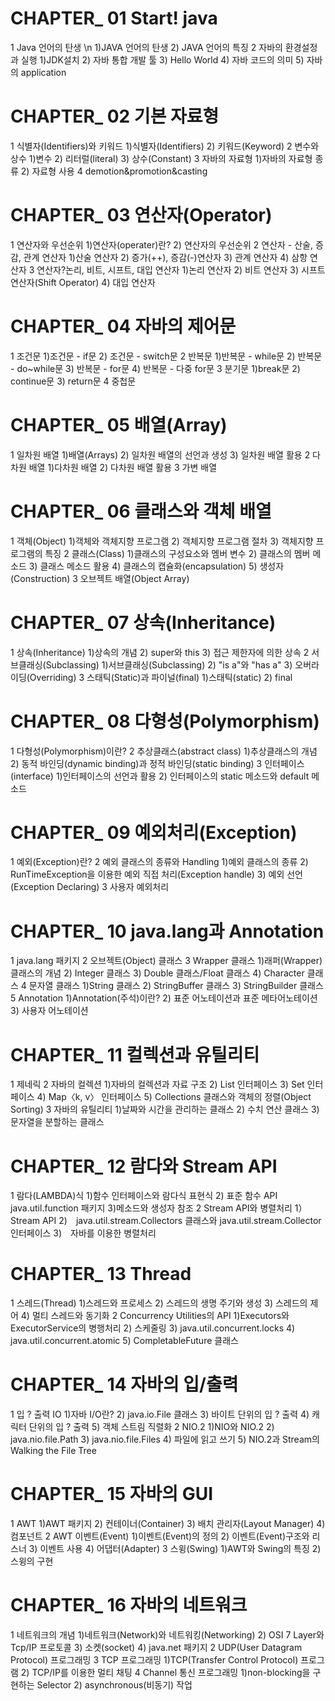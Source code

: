 #  CHAPTER_ 01 Start! java

1 Java 언어의 탄생  \n
    1)JAVA 언어의 탄생
    2) JAVA 언어의 특징
2 자바의 환경설정과 실행
    1)JDK설치
    2) 자바 통합 개발 툴
    3) Hello World
    4) 자바 코드의 의미
    5) 자바의 application





#  CHAPTER_ 02 기본 자료형

1 식별자(Identifiers)와 키워드
    1)식별자(Identifiers)
    2) 키워드(Keyword)
2 변수와 상수
    1)변수
    2) 리터럴(literal)
    3) 상수(Constant)
3 자바의 자료형
    1)자바의 자료형 종류
    2) 자료형 사용
4 demotion&promotion&casting





# CHAPTER_ 03 연산자(Operator)

1 연산자와 우선순위
    1)연산자(operater)란?
    2) 연산자의 우선순위
2 연산자 - 산술, 증감, 관계 연산자
    1)산술 연산자
    2) 증가(++), 증감(-)연산자
    3) 관계 연산자
    4) 삼항 연산자
3 연산자?논리, 비트, 시프트, 대입 연산자
    1)논리 연산자
    2) 비트 연산자
    3) 시프트 연산자(Shift Operator)
    4) 대입 연산자





#  CHAPTER_ 04 자바의 제어문

1 조건문
    1)조건문 - if문
    2) 조건문 - switch문
2 반복문
    1)반복문 - while문
    2) 반복문 - do~while문
    3) 반복문 - for문
    4) 반복문 - 다중 for문
3 분기문
    1)break문
    2) continue문
    3) return문
4 중첩문





# CHAPTER_ 05 배열(Array)
1 일차원 배열
    1)배열(Arrays)
    2) 일차원 배열의 선언과 생성
    3) 일차원 배열 활용
2 다차원 배열
    1)다차원 배열
    2) 다차원 배열 활용
3 가변 배열





# CHAPTER_ 06 클래스와 객체 배열

1 객체(Object)
    1)객체와 객체지향 프로그램
    2) 객체지향 프로그램 절차
    3) 객체지향 프로그램의 특징
2 클래스(Class)
    1)클래스의 구성요소와 멤버 변수
    2) 클래스의 멤버 메소드
    3) 클래스 메소드 활용
    4) 클래스의 캡슐화(encapsulation)
    5) 생성자(Construction)
3 오브젝트 배열(Object Array)





#  CHAPTER_ 07 상속(Inheritance)
1 상속(Inheritance)
    1)상속의 개념
    2) super와 this
    3) 접근 제한자에 의한 상속
2 서브클래싱(Subclassing)
    1)서브클래싱(Subclassing)
    2) "is a"와 "has a"
    3) 오버라이딩(Overriding)
3 스태틱(Static)과 파이널(final)
    1)스태틱(static)
    2) final





# CHAPTER_ 08 다형성(Polymorphism)
1 다형성(Polymorphism)이란?
2 추상클래스(abstract class)
    1)추상클래스의 개념
    2) 동적 바인딩(dynamic binding)과 정적 바인딩(static binding)
3 인터페이스(interface)
    1)인터페이스의 선언과 활용
    2) 인터페이스의 static 메소드와 default 메소드





# CHAPTER_ 09 예외처리(Exception)

1 예외(Exception)란?
2 예외 클래스의 종류와 Handling
    1)예외 클래스의 종류
    2) RunTimeException을 이용한 예외 직접 처리(Exception handle)
    3) 예외 선언(Exception Declaring)
3 사용자 예외처리





# CHAPTER_ 10 java.lang과 Annotation
1 java.lang 패키지
2 오브젝트(Object) 클래스
3 Wrapper 클래스
    1)래퍼(Wrapper) 클래스의 개념
    2) Integer 클래스
    3) Double 클래스/Float 클래스
    4) Character 클래스
4 문자열 클래스
    1)String 클래스
    2) StringBuffer 클래스
    3) StringBuilder 클래스
5 Annotation
    1)Annotation(주석)이란?
    2) 표준 어노테이션과 표준 메타어노테이션
    3) 사용자 어노테이션





# CHAPTER_ 11 컬렉션과 유틸리티
1 제네릭
2 자바의 컬렉션
    1)자바의 컬렉션과 자료 구조
    2) List 인터페이스
    3) Set 인터페이스
    4) Map〈k, v〉 인터페이스
    5) Collections 클래스와 객체의 정렬(Object Sorting)
3 자바의 유틸리티
    1)날짜와 시간을 관리하는 클래스
    2) 수치 연산 클래스
    3) 문자열을 분할하는 클래스





#  CHAPTER_ 12 람다와 Stream API
1 람다(LAMBDA)식
    1)함수 인터페이스와 람다식 표현식
    2) 표준 함수 API java.util.function 패키지
    3)메소드와 생성자 참조
2 Stream API와 병렬처리
1）Stream API
2)　java.util.stream.Collectors 클래스와 java.util.stream.Collector 인터페이스
    3)　자바를 이용한 병렬처리





#  CHAPTER_ 13 Thread
1 스레드(Thread)
    1)스레드와 프로세스
    2) 스레드의 생명 주기와 생성
    3) 스레드의 제어
    4) 멀티 스레드와 동기화
2 Concurrency Utilities의 API
    1)Executors와 ExecutorService의 병행처리
    2) 스케줄링
    3) java.util.concurrent.locks
    4) java.util.concurrent.atomic
    5) CompletableFuture 클래스





#  CHAPTER_ 14 자바의 입/출력

1 입 ? 출력 IO
    1)자바 I/O란?
    2) java.io.File 클래스
    3) 바이트 단위의 입 ? 출력
    4) 캐릭터 단위의 입 ? 출력
    5) 객체 스트림 직렬화
2 NIO.2
    1)NIO와 NIO.2
    2) java.nio.file.Path
    3) java.nio.file.Files
    4) 파일에 읽고 쓰기
    5) NIO.2과 Stream의 Walking the File Tree





# CHAPTER_ 15 자바의 GUI
1 AWT
    1)AWT 패키지
    2) 컨테이너(Container)
    3) 배치 관리자(Layout Manager)
    4) 컴포넌트
2 AWT 이벤트(Event)
    1)이벤트(Event)의 정의
    2) 이벤트(Event)구조와 리스너
    3) 이벤트 사용
    4) 어댑터(Adapter)
3 스윙(Swing)
    1)AWT와 Swing의 특징
    2) 스윙의 구현





# CHAPTER_ 16 자바의 네트워크
1 네트워크의 개념
    1)네트워크(Network)와 네트워킹(Networking)
    2) OSI 7 Layer와 Tcp/IP 프로토콜
    3) 소켓(socket)
    4) java.net 패키지
2 UDP(User Datagram Protocol) 프로그래밍
3 TCP 프로그래밍
    1)TCP(Transfer Control Protocol) 프로그램
    2) TCP/IP를 이용한 멀티 채팅
4 Channel 통신 프로그래밍
    1)non-blocking을 구현하는 Selector
    2) asynchronous(비동기) 작업



  
